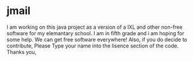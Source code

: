 # jmail
I am working on this java project as a version of a IXL and other non-free software for my elemantary school.
I am in fifth grade and i am hoping for some help.
We can get free software everywhere!
Also, if you do decide to contribute, Please Type your name into the lisence section of the code.
Thanks you,
